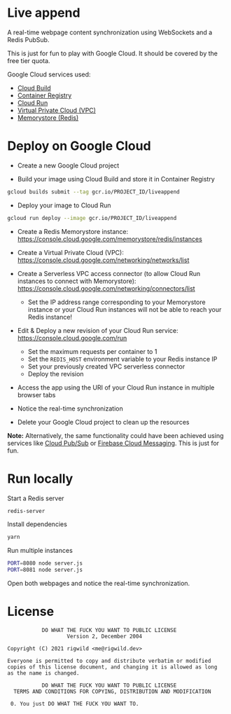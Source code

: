 # Live append

A real-time webpage content synchronization using WebSockets and a Redis PubSub.

This is just for fun to play with Google Cloud. It should be covered by the free tier quota.

Google Cloud services used:

- [Cloud Build](https://cloud.google.com/build)
- [Container Registry](https://cloud.google.com/container-registry)
- [Cloud Run](https://cloud.google.com/run)
- [Virtual Private Cloud (VPC)](https://cloud.google.com/vpc)
- [Memorystore (Redis)](https://cloud.google.com/memorystore/vpc)

# Deploy on Google Cloud

- Create a new Google Cloud project

- Build your image using Cloud Build and store it in Container Registry

```sh
gcloud builds submit --tag gcr.io/PROJECT_ID/liveappend
```

- Deploy your image to Cloud Run

```sh
gcloud run deploy --image gcr.io/PROJECT_ID/liveappend
```

- Create a Redis Memorystore instance: https://console.cloud.google.com/memorystore/redis/instances

- Create a Virtual Private Cloud (VPC): https://console.cloud.google.com/networking/networks/list
- Create a Serverless VPC access connector (to allow Cloud Run instances to connect with Memorystore): https://console.cloud.google.com/networking/connectors/list

  - Set the IP address range corresponding to your Memorystore instance or your Cloud Run instances will not be able to reach your Redis instance!

- Edit & Deploy a new revision of your Cloud Run service: https://console.cloud.google.com/run

  - Set the maximum requests per container to 1
  - Set the `REDIS_HOST` environment variable to your Redis instance IP
  - Set your previously created VPC serverless connector
  - Deploy the revision

- Access the app using the URI of your Cloud Run instance in multiple browser tabs
- Notice the real-time synchronization
- Delete your Google Cloud project to clean up the resources

**Note:** Alternatively, the same functionality could have been achieved using services like [Cloud Pub/Sub](https://cloud.google.com/pubsub/) or [Firebase Cloud Messaging](https://firebase.google.com/docs/cloud-messaging). This is just for fun.

# Run locally

Start a Redis server

```sh
redis-server
```

Install dependencies

```sh
yarn
```

Run multiple instances

```sh
PORT=8080 node server.js
PORT=8081 node server.js
```

Open both webpages and notice the real-time synchronization.

# License

```
           DO WHAT THE FUCK YOU WANT TO PUBLIC LICENSE
                   Version 2, December 2004

Copyright (C) 2021 rigwild <me@rigwild.dev>

Everyone is permitted to copy and distribute verbatim or modified
copies of this license document, and changing it is allowed as long
as the name is changed.

           DO WHAT THE FUCK YOU WANT TO PUBLIC LICENSE
  TERMS AND CONDITIONS FOR COPYING, DISTRIBUTION AND MODIFICATION

 0. You just DO WHAT THE FUCK YOU WANT TO.
```
